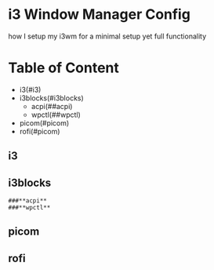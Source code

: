 # i3 Window Manager Config

how I setup my i3wm for a minimal setup yet full functionality

# Table of Content
- i3(#i3)
- i3blocks(#i3blocks)
    - acpi(##acpi)
    - wpctl(##wpctl)
- picom(#picom)
- rofi(#picom)

## i3

## i3blocks

    ###**acpi**
    ###**wpctl**

## picom

## rofi
